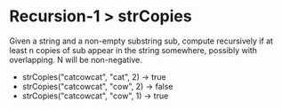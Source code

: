 # Recursion-1 > strCopies

Given a string and a non-empty substring sub, compute recursively if at least n copies of sub appear in the string somewhere, possibly with overlapping. N will be non-negative.

- strCopies("catcowcat", "cat", 2) → true
- strCopies("catcowcat", "cow", 2) → false
- strCopies("catcowcat", "cow", 1) → true